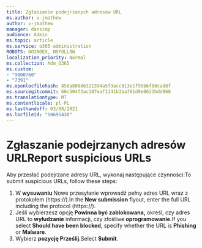 ```yaml
---
title: Zgłaszanie podejrzanych adresów URL
ms.author: v-jmathew
author: v-jmathew
manager: dansimp
audience: Admin
ms.topic: article
ms.service: o365-administration
ROBOTS: NOINDEX, NOFOLLOW
localization_priority: Normal
ms.collection: Adm_O365
ms.custom:
- "9000760"
- "7391"
ms.openlocfilehash: 858a80886321394a5f3acc813e1f95b6f88cad8f
ms.sourcegitcommit: 60c504f3ac187eaf1141b3ba701d9e0633bdd968
ms.translationtype: MT
ms.contentlocale: pl-PL
ms.lasthandoff: 03/08/2021
ms.locfileid: "50695438"
---
```

# <a name="report-suspicious-urls"></a><span data-ttu-id="83d2d-102">Zgłaszanie podejrzanych adresów URL</span><span class="sxs-lookup"><span data-stu-id="83d2d-102">Report suspicious URLs</span></span>

<span data-ttu-id="83d2d-103">Aby przesłać podejrzane adresy URL, wykonaj następujące czynności:</span><span class="sxs-lookup"><span data-stu-id="83d2d-103">To submit suspicious URLs, follow these steps:</span></span>

1. <span data-ttu-id="83d2d-104">W **wysuwaniu** Nowe przesyłanie wprowadź pełny adres URL wraz z protokołem (https://).</span><span class="sxs-lookup"><span data-stu-id="83d2d-104">In the **New submission** flyout, enter the full URL including the protocol (https://).</span></span>
2. <span data-ttu-id="83d2d-105">Jeśli wybierzesz opcję **Powinna być zablokowana,** określ, czy adres URL to **wyłudzanie** informacji, czy złośliwe **oprogramowanie.**</span><span class="sxs-lookup"><span data-stu-id="83d2d-105">If you select **Should have been blocked**, specify whether the URL is **Phishing** or **Malware**.</span></span>
3. <span data-ttu-id="83d2d-106">Wybierz **pozycję Prześlij.**</span><span class="sxs-lookup"><span data-stu-id="83d2d-106">Select **Submit**.</span></span>
